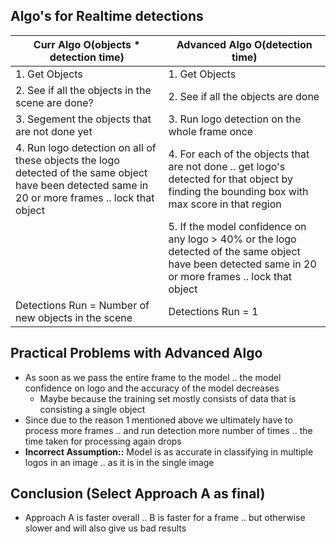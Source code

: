 ## Algo's for Realtime detections

| Curr Algo  O(objects * detection time)                 |          Advanced Algo O(detection time)   |
| -------------------------------------                  |           -------------------------------- |
|1. Get Objects                                         |         1. Get Objects |
|2. See if all the objects in the scene are done?       |         2. See if all the objects are done |
|3. Segement the objects that are not done yet          |         3. Run logo detection on the whole frame once |
|4. Run logo detection on all of these objects the logo detected of the same object have been detected same in 20 or more frames .. lock that object | 4. For each of the objects that are not done .. get logo's detected for that object by finding the bounding box with max score in that region |
||5. If the model confidence on any logo > 40% or  the logo detected of the same object have been detected same in 20 or more frames .. lock that object   |   
|Detections Run = Number of new objects in the scene | Detections Run = 1|



## Practical Problems with Advanced Algo
- As soon as we pass the entire frame to the model .. the model confidence on logo and the accuracy of the model decreases
   - Maybe because the training set mostly consists of data that is consisting a single object
- Since due to the reason 1 mentioned above we ultimately have to process more frames .. and run detection more number of times .. the time taken for processing again drops
- **Incorrect Assumption::** Model is as accurate in classifying in multiple logos in an image .. as it is in the single image


## Conclusion (Select Approach A as final)
- Approach A is faster overall .. B is faster for a frame .. but otherwise slower and will also give us bad results
